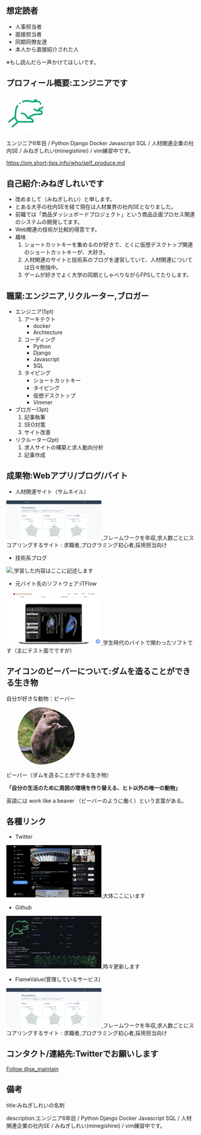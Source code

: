 

## 想定読者

- 人事担当者
- 面接担当者
- 同期同僚友達
- 本人から直接紹介された人

※もし読んだら一声かけてほしいです。


## プロフィール概要:エンジニアです

<img style="width: 20%; border-radius: 50%;" src="https://github.com/kawadasatoshi/minegishirei/blob/main/img/beaver.png?raw=true">

エンジニア6年目 / Python Django Docker Javascript SQL / 人材関連企業の社内SE / みねぎしれい(minegishirei) / vim練習中です。

https://pm.short-tips.info/who/self_produce.md


## 自己紹介:みねぎしれいです

- 改めまして（みねぎしれい）と申します。
- とある大手の社内SEを経て現在は人材業界の社内SEとなりました。
- 前職では「商品ダッシュボードプロジェクト」という商品企画プロセス関連のシステムの開発してます。
- Web関連の技術が比較的得意です。
- 趣味
  1. ショートカットキーを集めるのが好きで、とくに仮想デスクトップ関連のショートカットキーが、大好き。
  2. 人材関連のサイトと技術系のブログを運営していて、人材関連については日々勉強中。
  3. ゲームが好きでよく大学の同期としゃべりながらFPSしてたりします。


## 職業:エンジニア,リクルーター,ブロガー


- エンジニア(5pt)
    1. アーキテクト
        - docker
        - Archtecture
    2. コーディング
        - Python
        - Django
        - Javascript
        - SQL
    3. タイピング
        - ショートカットキー
        - タイピング
        - 仮想デスクトップ
        - Vimmer
- ブロガー(3pt)
    1. 記事執筆
    2. SEO対策
    3. サイト改善
- リクルーター(2pt)
    1. 求人サイトの構築と求人動向分析
    2. 記事作成



## 成果物:Webアプリ/ブログ/バイト

- 人材関連サイト（サムネイル）

<a href="https://flamevalue.short-tips.info/">
<img style="width: 50%; " src="https://github.com/kawadasatoshi/minegishirei/blob/main/flamevalue/flamevalue.png?raw=true">
</a>
フレームワークを年収,求人数ごとにスコアリングするサイト : 求職者,プログラミング初心者,採用担当向け
<br>

- 技術系ブログ

<a href="https://pm.short-tips.info/">
<img style="width: 50%; " src="https://eh-career.com/image/article_hub/40/41/140_01.jpg">
</a>
学習した内容はここに記述します
<br>



- 元バイト先のソフトウェア:iTFlow

<a href="https://cfd.life/en/itflow/">
<img style="width: 50%; " src="https://github.com/kawadasatoshi/minegishirei/blob/main/iTFlow/iTFlow.png?raw=true">
</a>
学生時代のバイトで関わったソフトです（主にテスト面でですが）
<br>

## アイコンのビーバーについて:ダムを造ることができる生き物

自分が好きな動物：ビーバー

<img style="width: 30%; border-radius: 50%; padding-left: 30px;" src="https://github.com/kawadasatoshi/minegishirei/blob/main/img/beaver_picture.png?raw=true">


ビーバー（ダムを造ることができる生き物）

**「自分の生活のために周囲の環境を作り替える、ヒト以外の唯一の動物」**

英語には work like a beaver （ビーバーのように働く）という言葉がある。


## 各種リンク

- Twitter

<a href="https://twitter.com/se_maintain">
<img style="width: 50%; " src="https://github.com/kawadasatoshi/minegishirei/blob/main/twitter/twitter.png?raw=true">
</a>
大体ここにいます
<br>

- Github

<a href="https://github.com/kawadasatoshi">
<img style="width: 50%; " src="https://github.com/kawadasatoshi/minegishirei/blob/main/github/github.png?raw=true">
</a>
時々更新します
<br>


- FlameValue(管理しているサービス)

<a href="https://flamevalue.short-tips.info/">
<img style="width: 50%; " src="https://github.com/kawadasatoshi/minegishirei/blob/main/flamevalue/flamevalue.png?raw=true">
</a>
フレームワークを年収,求人数ごとにスコアリングするサイト : 求職者,プログラミング初心者,採用担当向け
<br>


## コンタクト/連絡先:Twitterでお願いします

<a href="https://twitter.com/se_maintain?ref_src=twsrc%5Etfw" class="twitter-follow-button" data-show-count="false">Follow @se_maintain</a><script async src="https://platform.twitter.com/widgets.js" charset="utf-8"></script>


## 備考

title:みねぎしれいの名刺

description:エンジニア6年目 / Python Django Docker Javascript SQL / 人材関連企業の社内SE / みねぎしれい(minegishirei) / vim練習中です。





